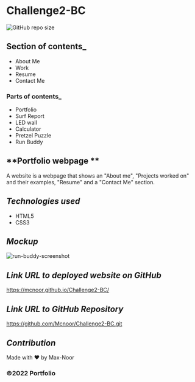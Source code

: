 # Challenge2-BC

![GitHub repo size](https://img.shields.io/github/repo-size/Mcnoor/Challenge2-BC)

## **Section of contents\_**

- About Me
- Work
- Resume
- Contact Me

### **Parts of contents\_**

- Portfolio
- Surf Report
- LED wall
- Calculator
- Pretzel Puzzle
- Run Buddy

## **Portfolio webpage **

A website is a webpage that shows an "About me", "Projects worked on" and their examples, "Resume" and a "Contact Me" section.

## **_Technologies used_**

- HTML5
- CSS3

## **_Mockup_**

![run-buddy-screenshot](https://github.com/Mcnoor/Challenge2-BC/blob/main/Document.png?raw=true)

## **_Link URL to deployed website on GitHub_**

https://mcnoor.github.io/Challenge2-BC/

## **_Link URL to GitHub Repository_**

https://github.com/Mcnoor/Challenge2-BC.git

## **_Contribution_**

Made with ❤️ by Max-Noor

### ©️2022 Portfolio
